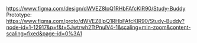 https://www.figma.com/design/dWVEZ8lpQ1RHbFAfcKIR90/Study-Buddy
Prototype:
https://www.figma.com/proto/dWVEZ8lpQ1RHbFAfcKIR90/Study-Buddy?node-id=1-12917&p=f&t=5Jwtrwh2TtPnulV4-1&scaling=min-zoom&content-scaling=fixed&page-id=0%3A1
